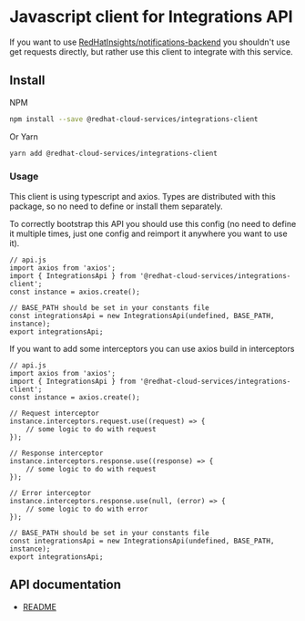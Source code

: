 # Javascript client for Integrations API
If you want to use [RedHatInsights/notifications-backend](https://github.com/RedHatInsights/notifications-backend) you shouldn't use get requests directly, but rather use this client to integrate with this service.

## Install
NPM
```bash
npm install --save @redhat-cloud-services/integrations-client
```

Or Yarn
```bash
yarn add @redhat-cloud-services/integrations-client
```

### Usage
This client is using typescript and axios. Types are distributed with this package, so no need to define or install them separately.

To correctly bootstrap this API you should use this config (no need to define it multiple times, just one config and reimport it anywhere you want to use it).
```JS
// api.js
import axios from 'axios';
import { IntegrationsApi } from '@redhat-cloud-services/integrations-client';
const instance = axios.create();

// BASE_PATH should be set in your constants file
const integrationsApi = new IntegrationsApi(undefined, BASE_PATH, instance);
export integrationsApi;
```

If you want to add some interceptors you can use axios build in interceptors
```JS
// api.js
import axios from 'axios';
import { IntegrationsApi } from '@redhat-cloud-services/integrations-client';
const instance = axios.create();

// Request interceptor
instance.interceptors.request.use((request) => {
    // some logic to do with request
});

// Response interceptor
instance.interceptors.response.use((response) => {
    // some logic to do with request
});

// Error interceptor
instance.interceptors.response.use(null, (error) => {
    // some logic to do with error
});

// BASE_PATH should be set in your constants file
const integrationsApi = new IntegrationsApi(undefined, BASE_PATH, instance);
export integrationsApi;
```

## API documentation

* [README](doc/README.md)
